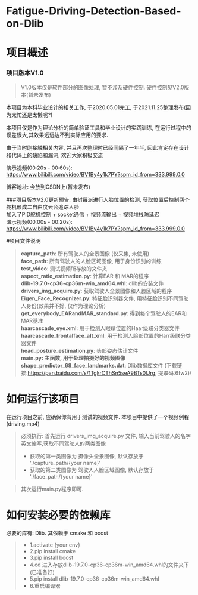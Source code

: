 # Fatigue-Driving-Detection-Based-on-Dlib
# 项目概述
### 项目版本V1.0
> V1.0版本仅是软件部分的图像处理, 暂不涉及硬件控制. 硬件控制见V2.0版本(暂未发布)

本项目为本科毕业设计的相关工作, 于2020.05.01完工, 于2021.11.25整理发布(因为太忙还是太懒呢?)

本项目仅是作为理论分析的简单验证工具和毕业设计的实践训练, 在运行过程中的误差很大,其效果远远达不到实际应用的要求.

由于当时刚接触相关内容, 并且再次整理时已经间隔了一年半, 因此肯定存在设计和代码上的缺陷和漏洞, 欢迎大家积极交流

演示视频(00:20s - 00:60s):\
https://www.bilibili.com/video/BV1By4y1k7PY?spm_id_from=333.999.0.0

博客地址: 会放到CSDN上(暂未发布)

###项目版本V2.0更新预告: 
由树莓派进行人脸位置的检测, 获取位置后控制两个舵机形成二自由度云台追踪人脸\
加入了PID舵机控制 + socket通信 + 视频流输出 + 视频堆栈防延迟\
演示视频(00:00s - 00:20s):\
https://www.bilibili.com/video/BV1By4y1k7PY?spm_id_from=333.999.0.0

#项目文件说明
> **capture_path**:   所有驾驶人的全景图像 (仅采集, 未使用) \
> **face_path**:    所有驾驶人的人脸区域图像, 用于身份识别的训练\
> **test_video**:   测试视频所存放的文件夹\
> **aspect_ratio_estimation.py**:   计算EAR 和 MAR的程序\
> **dlib-19.7.0-cp36-cp36m-win_amd64.whl**: dlib的安装文件
> **drivers_img_acquire.py**:       获取驾驶人全景图像和人脸区域的程序\
> **Eigen_Face_Recognizer.py**:     特征脸识别器文件, 用特征脸识别不同驾驶人身份(效果并不好, 仅作为理论分析)\
> **get_everybody_EARandMAR_standard.py**: 得到每个驾驶人的EAR和MAR基准\
> **haarcascade_eye.xml**:          用于检测人眼睛位置的Haar级联分类器文件\
> **haarcascade_frontalface_alt.xml**: 用于检测人脸部位置的Harr级联分类器文件\
> **head_posture_estimation.py**:   头部姿态估计文件\
> **main.py:      主函数, 用于处理拍摄好的视频图像**\
> **shape_predictor_68_face_landmarks.dat**: Dlib数据库文件 (下载链接:https://pan.baidu.com/s/1TgkrCThSn5seA9BTs0lJrg, 提取码:6fw2)\

# 如何运行该项目
在运行项目之前, 应确保你有用于测试的视频文件. 本项目中提供了一个视频例程(driving.mp4)

> 必须执行: 首先运行 drivers_img_acquire.py 文件, 输入当前驾驶人的名字英文缩写,获取不同驾驶人的两类图像
> + 获取的第一类图像为 摄像头全景图像, 默认存放于 './capture_path/{your name}'
> + 获取的第二类图像为 驾驶人人脸区域图像, 默认存放于 './face_path/{your name}'
 
> 其次运行main.py程序即可.

# 如何安装必要的依赖库
必要的库有: Dlib. 其依赖于 cmake 和 boost
> + 1.activate {your env}
> + 2.pip install cmake
> + 3.pip install boost
> + 4.cd 进入存放dlib-19.7.0-cp36-cp36m-win_amd64.whl的文件夹下(已准备好)
> + 5.pip install dlib-19.7.0-cp36-cp36m-win_amd64.whl
> + 6.重启编译器




